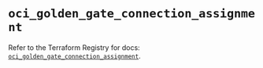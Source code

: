 # `oci_golden_gate_connection_assignment`

Refer to the Terraform Registry for docs: [`oci_golden_gate_connection_assignment`](https://registry.terraform.io/providers/oracle/oci/6.18.0/docs/resources/golden_gate_connection_assignment).
